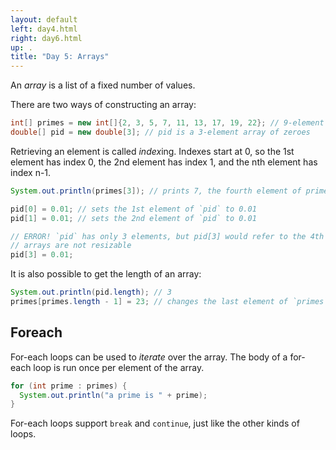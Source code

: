 ```yaml
---
layout: default
left: day4.html
right: day6.html
up: .
title: "Day 5: Arrays"
---
```


An *array* is a list of a fixed number of values.

There are two ways of constructing an array:
```java
int[] primes = new int[]{2, 3, 5, 7, 11, 13, 17, 19, 22}; // 9-element array
double[] pid = new double[3]; // pid is a 3-element array of zeroes
```

Retrieving an element is called *index*ing. Indexes start at 0, so the 1st element has index 0,
the 2nd element has index 1, and the nth element has index n-1.
```java
System.out.println(primes[3]); // prints 7, the fourth element of primes

pid[0] = 0.01; // sets the 1st element of `pid` to 0.01
pid[1] = 0.01; // sets the 2nd element of `pid` to 0.01

// ERROR! `pid` has only 3 elements, but pid[3] would refer to the 4th element
// arrays are not resizable
pid[3] = 0.01; 
```

It is also possible to get the length of an array:

```java
System.out.println(pid.length); // 3
primes[primes.length - 1] = 23; // changes the last element of `primes` (index 9-1 = index 8 = 9th element)
```

## Foreach
For-each loops can be used to *iterate* over the array.
The body of a for-each loop is run once per element of the array.

```java
for (int prime : primes) {
  System.out.println("a prime is " + prime);
}
```

For-each loops support `break` and `continue`, just like the other kinds of loops.
